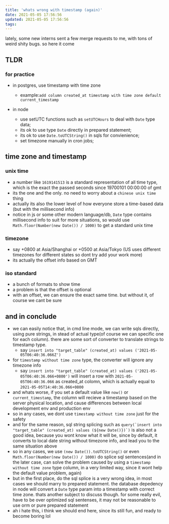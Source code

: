 ```yaml
---
title: 'whats wrong with timestamp (again)'
date: 2021-05-05 17:56:56
updated: 2021-05-05 17:56:56
tags:
---
```


lately, some new interns sent a few merge requests to me, with tons of weird shity bugs. so here it come

## TLDR

### for practice

* in postgres, use timestamp with time zone
  * example:`add column created_at timestamp with time zone default current_timestamp`

* in node
  * use setUTC functions such as `setUTCHours` to deal with `Date` type data;
  * its ok to use type `Date` directly in prepared statement;
  * its ok to use `Date.toUTCString()` in sqls for convienience;
  * set timezone manually in cron jobs;

## time zone and timestamp

### unix time

* a number like `1619141513` is a standard representation of all time type, which is the exact the passed seconds since 19700101 00:00:00 of gmt
* its the one and the only. no need to worry about a `chinese unix time` thing
* actually its also the lower level of how everyone store a time-based data (but with the millisecond info)
* notice in js or some other modern language/db, `Date` type contains millisecond info to suit for more situations, so would use `Math.floor(Number(new Date()) / 1000)` to get a standard unix time

### timezone

* say +0800 at Asia/Shanghai or +0500 at Asia/Tokyo (US uses different timezones for different states so dont try add your work more)
* its actually the offset info based on GMT

### iso standard

* a bunch of formats to show time
* a problem is that the offset is optional
* with an offset, we can ensure the exact same time. but without it, of course we cant be sure

## and in conclude

* we can easily notice that, in cmd line mode, we can write sqls directly, using pure strings, in stead of actual type(of course we can specific one for each column). there are some sort of converter to translate strings to timestamp type.
  * say `insert into "target_table" (created_at) values ('2021-05-05T06:40:36.066Z')`
* for `timestamp without time zone` type, the converter will ignore any timezone info
  * say `insert into "target_table" (created_at) values ('2021-05-05T06:40:36.066+0800')` will insert a row with `2021-05-05T06:40:36.066` as created_at colomn, which is actually equal to `2021-05-05T14:40:36.066+0800`
* and whats worse, if you set a default value like `now()` or `current_timestamp`, the column will recieve a timestamp based on the server physical location, and cause differences between local development env and production env
* so in any cases, we dont use `timestamp without time zone` just for the safety
* and for the same reason, sql string splicing such as ```query(`insert into "target_table" (created_at) values (${new Date()})`)``` is also not a good idea, because you wont know what it will be, since by default, it converts to local date string without timezone info, and lead you to the same situation above
* so in any cases, we use `(new Date()).toUTCString()` or even `Math.floor(Number(new Date()) / 1000)` do splice sql sentences(and in the later case, can solve the problem caused by using a `timestamp without time zone` type column, in a very limited way, since it wont help the default value problem, again)
* but in the first place, do the sql splice is a very wrong idea, in most cases we should marry to prepared statement. the database depedency in node will convert a `Date` type param into a timestamp with correct time zone. thats another subject to discuss though. for some really evil, have to be over optimized sql sentenses, it may not be reasonable to use orm or pure prepared statement
* ah i hate this, i think we should end here, since its still fun, and ready to become boring lol
